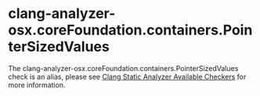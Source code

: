 clang-analyzer-osx.coreFoundation.containers.PointerSizedValues
===============================================================

The clang-analyzer-osx.coreFoundation.containers.PointerSizedValues
check is an alias, please see
[Clang Static Analyzer Available Checkers](https://clang.llvm.org/docs/analyzer/checkers.html#osx-corefoundation-containers-pointersizedvalues)
for more information.
